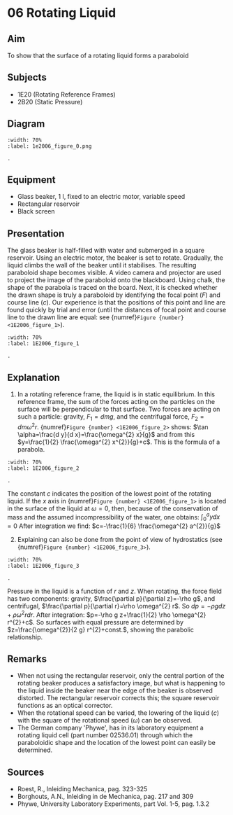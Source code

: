 # 06 Rotating Liquid 
   
## Aim   
To show that the surface of a rotating liquid forms a paraboloid    
  
## Subjects   
* 1E20 (Rotating Reference Frames) 
* 2B20 (Static Pressure)   
  
## Diagram   
```{figure} figures/figure_0.png  
:width: 70%  
:label: 1e2006_figure_0.png  

.
``` 
  
## Equipment   
*  Glass beaker, $1 \mathrm{~l}$, fixed to an electric motor, variable speed 
*  Rectangular reservoir 
*  Black screen
     
## Presentation   
 The glass beaker is half-filled with water and submerged in a square reservoir. Using an electric motor, the beaker is set to rotate. Gradually, the liquid climbs the wall of the beaker until it stabilises. The resulting paraboloid shape becomes visible. A video camera and projector are used to project the image of the paraboloid onto the blackboard. Using chalk, the shape of the parabola is traced on the board. Next, it is checked whether the drawn shape is truly a paraboloid by identifying the focal point ($F$) and course line ($c$). Our experience is that the positions of this point and line are found quickly by trial and error (until the distances of focal point and course line to the drawn line are equal: see {numref}`Figure {number} <1E2006_figure_1>`). 

```{figure} figures/figure_1.png  
:width: 70%  
:label: 1E2006_figure_1

. 
```

## Explanation   
1. In a rotating reference frame, the liquid is in static equilibrium. In this reference frame, the sum of the forces acting on the particles on the surface will be perpendicular to that surface. Two forces are acting on such a particle: gravity, $F_{1}=d m g$, and the centrifugal force, $F_{2}=d m \omega^{2} r$. {numref}`Figure {number} <1E2006_figure_2>` shows: $\tan \alpha=\frac{d y}{d x}=\frac{\omega^{2} x}{g}$ and from this $y=\frac{1}{2} \frac{\omega^{2} x^{2}}{g}+c$. This is the formula of a parabola.   

```{figure} figures/figure_2.png  
:width: 70%  
:label: 1E2006_figure_2

.
``` 

The constant $c$ indicates the position of the lowest point of the rotating liquid. If the $x$ axis in {numref}`Figure {number} <1E2006_figure_1>` is located in the surface of the liquid at $\omega=0$, then, because of the conservation of mass and the assumed incompressibility of the water, one obtains: 
$\int_{0}^{a} y d x=0$ After integration we find: $c=-\frac{1}{6} \frac{\omega^{2} a^{2}}{g}$   

2. Explaining can also be done from the point of view of hydrostatics (see {numref}`Figure {number} <1E2006_figure_3>`).

```{figure} figures/figure_3.png  
:width: 70%  
:label: 1E2006_figure_3

. 
```

Pressure in the liquid is a function of $r$ and $z$. When rotating, the force field has two components: gravity, $\frac{\partial p}{\partial z}=-\rho g$, and centrifugal, $\frac{\partial p}{\partial r}=\rho \omega^{2} r$. So $d p=-\rho g d z+\rho \omega^{2} r d r$. After integration: $p=-\rho g z+\frac{1}{2} \rho \omega^{2} r^{2}+c$. So surfaces with equal pressure are determined by $z=\frac{\omega^{2}}{2 g} r^{2}+const.$, showing the parabolic relationship.
  
## Remarks   
* When not using the rectangular reservoir, only the central portion of the rotating beaker produces a satisfactory image, but what is happening to the liquid inside the beaker near the edge of the beaker is observed distorted. The rectangular reservoir corrects this; the square reservoir functions as an optical corrector. 
 *  When the rotational speed can be varied, the lowering of the liquid ($c$) with the square of the rotational speed ($\omega$) can be observed. 
 *  The German company 'Phywe', has in its laboratory equipment a rotating liquid cell (part number 02536.01) through which the paraboloidic shape and the location of the lowest point can easily be determined.
    
  
## Sources
 *  Roest, R., Inleiding Mechanica, pag. 323-325 
 *  Borghouts, A.N., Inleiding in de Mechanica, pag. 217 and 309 
 *  Phywe, University Laboratory Experiments, part Vol. 1-5, pag. 1.3.2
  
